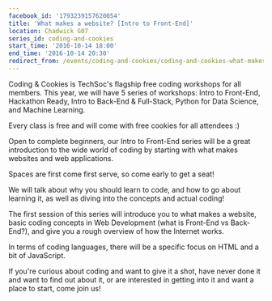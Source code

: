 ```yaml
---
facebook_id: '1793239157620054'
title: 'What makes a website? [Intro to Front-End]'
location: Chadwick G07
series_id: coding-and-cookies
start_time: '2016-10-14 18:00'
end_time: '2016-10-14 20:30'
redirect_from: /events/coding-and-cookies/coding-and-cookies-what-makes-a-website-intro-to-front-end/
---
```


Coding & Cookies is TechSoc's flagship free coding workshops for all members. This year, we will have 5 series of workshops: Intro to Front-End, Hackathon Ready, Intro to Back-End & Full-Stack, Python for Data Science, and Machine Learning.   

Every class is free and will come with free cookies for all attendees :)   

Open to complete beginners, our Intro to Front-End series will be a great introduction to the wide world of coding by starting with what makes websites and web applications.  

Spaces are first come first serve, so come early to get a seat!  

We will talk about why you should learn to code, and how to go about learning it, as well as diving into the concepts and actual coding!  

The first session of this series will introduce you to what makes a website, basic coding concepts in Web Development (what is Front-End vs Back-End?), and give you a rough overview of how the Internet works.   

In terms of coding languages, there will be a specific focus on HTML and a bit of JavaScript.  

If you're curious about coding and want to give it a shot, have never done it and want to find out about it, or are interested in getting into it and want a place to start, come join us!
